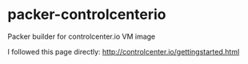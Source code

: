 # packer-controlcenterio
Packer builder for controlcenter.io VM image

I followed this page directly:
http://controlcenter.io/gettingstarted.html
